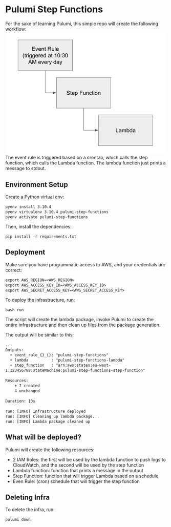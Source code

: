 # Pulumi Step Functions
For the sake of learning Pulumi, this simple repo will create the following workflow:
![](flow.png)
The event rule is triggered based on a crontab, which calls the step function, which calls the Lambda function. The lambda
function just prints a message to stdout.

## Environment Setup
Create a Python virtual env:
```shell
pyenv install 3.10.4
pyenv virtualenv 3.10.4 pulumi-step-functions
pyenv activate pulumi-step-functions
```

Then, install the dependencies:
```shell
pip install -r requirements.txt
```

## Deployment
Make sure you have programmatic access to AWS, and your credentials are correct:
```shell
export AWS_REGION=<AWS_REGION>
export AWS_ACCESS_KEY_ID=<AWS_ACCESS_KEY_ID>
export AWS_SECRET_ACCESS_KEY=<AWS_SECRET_ACCESS_KEY>
```

To deploy the infrastructure, run:
```shell
bash run
```

The script will create the lambda package, invoke Pulumi to create
the entire infrastructure and then clean up files from the package generation.

The output will be similar to this:
```shell
...
Outputs:
  + event_rule_{}_{}: "pulumi-step-functions"
  + lambda          : "pulumi-step-functions-lambda"
  + step_function   : "arn:aws:states:eu-west-1:123456789:stateMachine:pulumi-step-functions-step-function"

Resources:
    + 7 created
    4 unchanged

Duration: 13s

run: [INFO] Infrastructure deployed
run: [INFO] Cleaning up lambda package...
run: [INFO] Lambda package cleaned up
```

## What will be deployed?
Pulumi will create the following resources:
- 2 IAM Roles: the first will be used by the lambda function to push logs to CloudWatch, and the second
will be used by the step function
- Lambda function: function that prints a message in the output
- Step Function: function that will trigger Lambda based on a schedule
- Even Rule: (cron) schedule that will trigger the step function

## Deleting Infra
To delete the infra, run:
```shell
pulumi down
```
